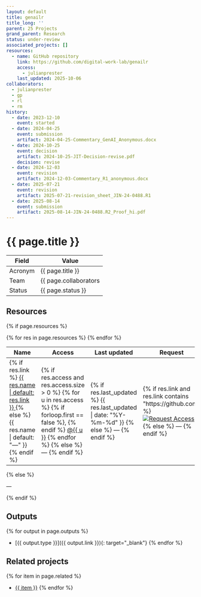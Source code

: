 ```yaml
---
layout: default
title: genailr
title_long: ''
parent: 25 Projects
grand_parent: Research
status: under-review
associated_projects: []
resources:
  - name: GitHub repository
    link: https://github.com/digital-work-lab/genailr
    access:
      - julianprester
    last_updated: 2025-10-06
collaborators:
  - julianprester
  - gp
  - rl
  - rm
history:
  - date: 2023-12-10
    event: started
  - date: 2024-04-25
    event: submission
    artifact: 2024-04-25-Commentary_GenAI_Anonymous.docx
  - date: 2024-10-25
    event: decision
    artifact: 2024-10-25-JIT-Decision-revise.pdf
    decision: revise
  - date: 2024-12-03
    event: revision
    artifact: 2024-12-03-Commentary_R1_anonymous.docx
  - date: 2025-07-21
    event: revision
    artifact: 2025-07-21-revision_sheet_JIN-24-0488.R1
  - date: 2025-08-14
    event: submission
    artifact: 2025-08-14-JIN-24-0488.R2_Proof_hi.pdf
---
```


# {{ page.title }}

Field               | Value
------------------- | ----------------------------------
Acronym             | {{ page.title }}
Team                | {{ page.collaborators | join: ", " }}
Status              | {{ page.status }}

## Resources

{% if page.resources %}
<table class="resources">
  <thead>
    <tr>
      <th>Name</th>
      <th>Access</th>
      <th>Last updated</th>
      <th>Request</th>
    </tr>
  </thead>
  <tbody>
    {% for res in page.resources %}
    <tr>
      <td>
        {% if res.link %}
          <a href="{{ res.link }}" target="_blank" rel="noopener">
            {{ res.name | default: res.link }}
          </a>
        {% else %}
          {{ res.name | default: "—" }}
        {% endif %}
      </td>
      <td>
        {% if res.access and res.access.size > 0 %}
          {% for u in res.access %}
            {% if forloop.first == false %}, {% endif %}
            <a href="https://github.com/{{ u }}" target="_blank" rel="noopener">@{{ u }}</a>
          {% endfor %}
        {% else %}
          —
        {% endif %}
      </td>
      <td>
        {% if res.last_updated %}
          {{ res.last_updated | date: "%Y-%m-%d" }}
        {% else %}
          —
        {% endif %}
      </td>
      <td>
        {% if res.link and res.link contains "https://github.com" %}
          <a href="https://github.com/digital-work-lab/handbook/issues/new?assignees=geritwagner&labels=access+request&template=request-repo-access.md&title=%5BAccess+Request%5D+Request+for+access+to+repository"
             target="_blank" rel="noopener">
            <img src="https://img.shields.io/badge/Request-Access-blue" alt="Request Access">
          </a>
        {% else %}
          —
        {% endif %}
      </td>
    </tr>
    {% endfor %}
  </tbody>
</table>
{% else %}
<p>—</p>
{% endif %}

## Outputs

{% for output in page.outputs %}
- [{{ output.type }}]({{ output.link }}){: target="_blank"}
{% endfor %}

## Related projects 

{% for item in page.related %}
- <a href="{{ item }}">{{ item }}</a>
{% endfor %}
